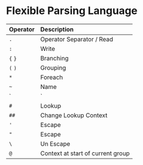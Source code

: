 

# Flexible Parsing Language


| Operator | Description                            |
|:---------|:---------------------------------------|
| `.`      | Operator Separator / Read              |
| `:`      | Write                                  |
| `{` `}`  | Branching                              |
| `(` `)`  | Grouping                               |
| `*`      | Foreach                                |
| `~`      | Name                                   |
| `|`      | Transformer                            |
| `#`      | Lookup                                 |
| `##`     | Change Lookup Context                  |
| `'`      | Escape                                 |
| `"`      | Escape                                 |
| `\`      | Un Escape                              |
| `@`      | Context at start of current group      |